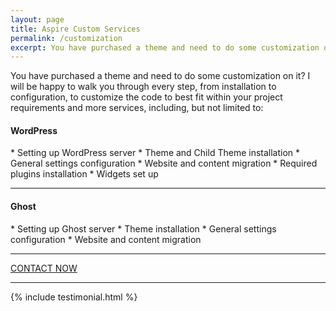 ```yaml
---
layout: page
title: Aspire Custom Services
permalink: /customization
excerpt: You have purchased a theme and need to do some customization on it? I will be happy to walk you through every step, from installation to configuration, to customize the code to best fit within your project requirements and more services.
---
```


You have purchased a theme and need to do some customization on it? I will be happy to walk you through every step, from installation to configuration, to customize the code to best fit within your project requirements and more services, including, but not limited to:

#### WordPress

<div class="check-list" markdown='1'>
  * Setting up WordPress server
  * Theme and Child Theme installation
  * General settings configuration
  * Website and content migration
  * Required plugins installation
  * Widgets set up
</div>

---

#### Ghost

<div class="check-list" markdown='1'>
  * Setting up Ghost server
  * Theme installation
  * General settings configuration
  * Website and content migration
</div>

---

<a href='mailto:aspirethemes@gmail.com' class='button button--large button--success'>CONTACT NOW</a>

---

{% include testimonial.html %}
